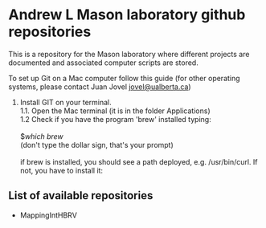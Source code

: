 # Andrew L Mason laboratory github repositories #

This is a repository for the Mason laboratory where different projects are documented and associated computer scripts are stored.

To set up Git on a Mac computer follow this guide (for other operating systems, please contact Juan Jovel <jovel@ualberta.ca>)

1. Install GIT on your terminal. <br>
  1.1. Open the Mac terminal (it is in the folder Applications) <br>
  1.2 Check if you have the program 'brew' installed typing: <br><br>
    $*which brew* <br> 
      (don't type the dollar sign, that's your prompt) <br><br>
    if brew is installed, you should see a path deployed, e.g. /usr/bin/curl. If not, you have to install it:
    

## List of available repositories ##

* MappingIntHBRV


<!---
For questions about this repository please write to andymasonLab@gmail.com--->
